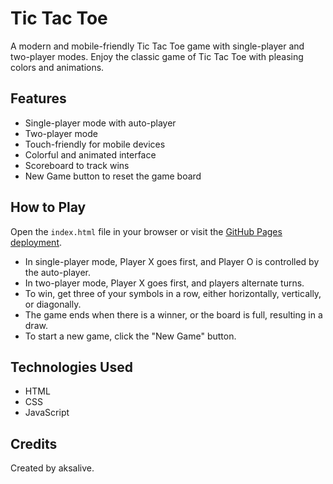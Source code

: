 
# Tic Tac Toe

A modern and mobile-friendly Tic Tac Toe game with single-player and two-player modes. Enjoy the classic game of Tic Tac Toe with pleasing colors and animations.

## Features

- Single-player mode with auto-player
- Two-player mode
- Touch-friendly for mobile devices
- Colorful and animated interface
- Scoreboard to track wins
- New Game button to reset the game board
  
## How to Play  

Open the `index.html` file in your browser or visit the [GitHub Pages deployment](https://github.com/aksalive/TicTacToe/deployments/activity_log?environment=github-pages).

- In single-player mode, Player X goes first, and Player O is controlled by the auto-player.
- In two-player mode, Player X goes first, and players alternate turns.
- To win, get three of your symbols in a row, either horizontally, vertically, or diagonally.
- The game ends when there is a winner, or the board is full, resulting in a draw.
- To start a new game, click the "New Game" button.

## Technologies Used

- HTML
- CSS
- JavaScript

## Credits

Created by aksalive.

